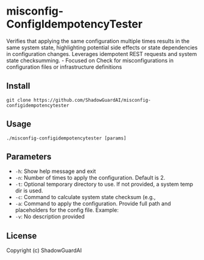 # misconfig-ConfigIdempotencyTester
Verifies that applying the same configuration multiple times results in the same system state, highlighting potential side effects or state dependencies in configuration changes. Leverages idempotent REST requests and system state checksumming. - Focused on Check for misconfigurations in configuration files or infrastructure definitions

## Install
`git clone https://github.com/ShadowGuardAI/misconfig-configidempotencytester`

## Usage
`./misconfig-configidempotencytester [params]`

## Parameters
- `-h`: Show help message and exit
- `-n`: Number of times to apply the configuration. Default is 2.
- `-t`: Optional temporary directory to use. If not provided, a system temp dir is used.
- `-c`: Command to calculate system state checksum (e.g., 
- `-a`: Command to apply the configuration. Provide full path and placeholders for the config file.  Example: 
- `-v`: No description provided

## License
Copyright (c) ShadowGuardAI
